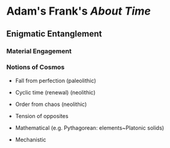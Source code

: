 # Adam's Frank's *About Time*

## Enigmatic Entanglement

### Material Engagement

### Notions of Cosmos
* Fall from perfection (paleolithic)
* Cyclic time (renewal) (neolithic)
* Order from chaos (neolithic)
* Tension of opposites
* Mathematical (e.g. Pythagorean: elements~Platonic solids)

* Mechanistic


